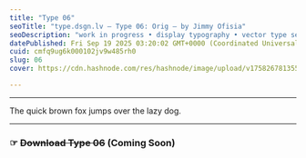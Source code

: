 ```yaml
---
title: "Type 06"
seoTitle: "type.dsgn.lv — Type 06: Orig — by Jimmy Ofisia"
seoDescription: "work in progress • display typography • vector type set • freely downloadable materials • creative commons licensed • by Jimmy Ofisia"
datePublished: Fri Sep 19 2025 03:20:02 GMT+0000 (Coordinated Universal Time)
cuid: cmfq9ug6k000102jv9w485rh0
slug: 06
cover: https://cdn.hashnode.com/res/hashnode/image/upload/v1758267813553/0c5251f8-49f8-40ff-9950-0d6507b77e63.png

---
```


---

The quick brown fox jumps over the lazy dog.

---

### **☞** **<s>Download Type 06</s> (Coming Soon)**